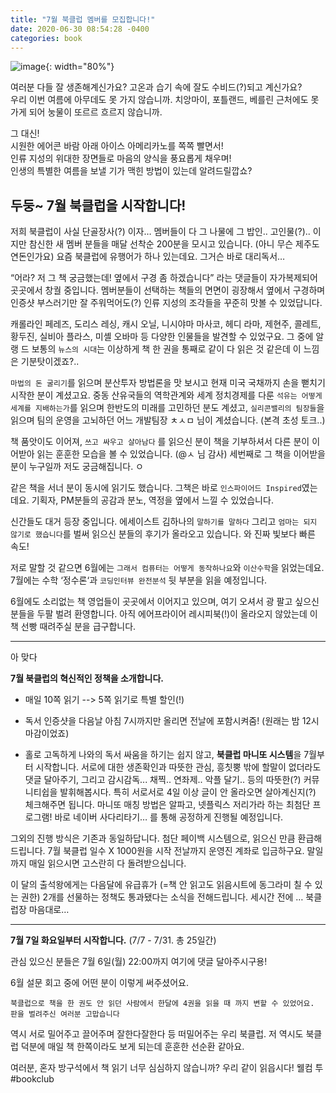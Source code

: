 ```yaml
---
title: "7월 북클럽 멤버를 모집합니다!"
date: 2020-06-30 08:54:28 -0400
categories: book
---
```


![image](https://static01.nyt.com/images/2018/06/03/books/review/03Cover/03Cover-superJumbo-v8.gif){: width="80%"}

여러분 다들 잘 생존해계신가요? 고온과 습기 속에 잘도 수비드(?)되고 계신가요? <br>
우리 이번 여름에 아무데도 못 가지 않습니까. 치앙마이, 포틀랜드, 베를린 근처에도 못 가게 되어 눙물이 또르르 흐르지 않습니까.


그 대신! <br>
시원한 에어콘 바람 아래 아이스 아메리카노를 쪽쪽 빨면서! <br>
인류 지성의 위대한 장면들로 마음의 양식을 풍요롭게 채우며! <br>
인생의 특별한 여름을 보낼 기가 맥힌 방법이 있는데 알려드릴깝쇼?


<h2>두둥~ 7월 북클럽을 시작합니다! </h2>


저희 북클럽이 사실 단골장사(?) 이자…  멤버들이 다 그 나물에 그 밥인..  고인물(?)..  이지만 참신한 새 멤버 분들을 매달 선착순 200분을 모시고 있습니다. (아니 무슨 제주도 연돈인가요) 
요즘 북클럽에 유행어가 하나 있는데요. 그거슨 바로 대리독서… 

“어라? 저 그 책 궁금했는데! 옆에서 구경 좀 하겠습니다” 라는 댓글들이 자가복제되어 곳곳에서 창궐 중입니다. 멤버분들이 선택하는 책들의 면면이 굉장해서 옆에서 구경하며 인증샷 부스러기만 잘 주워먹어도(?) 인류 지성의 조각들을 꾸준히 맛볼 수 있었답니다.

캐롤라인 페레즈, 도리스 레싱, 캐시 오닐, 니시야마 마사코, 헤디 라마, 제현주, 콜레트, 황두진, 실비아 플라스, 미셸 오바마 등 다양한 인물들을 발견할 수 있었구요. 그 중에 알랭 드 보통의 `뉴스의 시대`는 이상하게 책 한 권을 통째로 같이 다 읽은 것 같은데 이 느낌은 기분탓이겠죠?..

`마법의 돈 굴리기`를 읽으며 분산투자 방법론을 맛 보시고 현재 미국 국채까지 손을 뻗치기 시작한 분이 계셨고요. 중동 산유국들의 역학관계와 세계 정치경제를 다룬 `석유는 어떻게 세계를 지배하는가`를 읽으며 한반도의 미래를 고민하던 분도 계셨고, `실리콘밸리의 팀장들`을 읽으며 팀의 운영을 고뇌하던 어느 개발팀장 ㅊㅅㅁ 님이 계셨습니다. (본격 초성 토크..) 

책 품앗이도 이어져,  `쓰고 싸우고 살아남다` 를 읽으신 분이 책을 기부하셔서 다른 분이 이어받아 읽는 훈훈한 모습을 볼 수 있었습니다. (@ㅅ 님 감사)  세번째로 그 책을 이어받을 분이 누구일까 저도 궁금해집니다. ㅇ

같은 책을 서너 분이 동시에 읽기도 했습니다. 그책은 바로 `인스파이어드 Inspired`였는데요. 기획자, PM분들의 공감과 분노, 역정을 옆에서 느낄 수 있었습니다. 

신간들도 대거 등장 중입니다. 에세이스트 김하나의 `말하기를 말하다` 그리고 `엄마는 되지 않기로 했습니다`를 벌써 읽으신 분들의 후기가 올라오고 있습니다. 와 진짜 빛보다 빠른 속도! 

저로 말할 것 같으면 6월에는 `그래서 컴퓨터는 어떻게 동작하나요`와 `이산수학`을 읽었는데요. 7월에는 수학 ‘정수론‘과 `코딩인터뷰 완전분석` 뒷 부분을 읽을 예정입니다.

6월에도 소리없는 책 영업들이 곳곳에서 이어지고 있으며, 여기 오셔서 광 팔고 싶으신 분들을 두팔 벌려 환영합니다. 아직 에어프라이어 레시피북(!)이 올라오지 않았는데 이 책 선빵 때려주실 분을 급구합니다. 

----------------

아 맞다

<strong>7월 북클럽의 혁신적인 정책을 소개합니다.</strong> 


- 매일 10쪽 읽기 --> 5쪽 읽기로 특별 할인(!)

- 독서 인증샷을 다음날 아침 7시까지만 올리면 전날에 포함시켜줌!  (원래는 밤 12시 마감이었죠)

- 홀로 고독하게 나와의 독서 싸움을 하기는 쉽지 않고, <strong>북클럽 마니또 시스템</strong>을 7월부터 시작합니다. 
서로에 대한 생존확인과 따뜻한 관심, 흥칫뿡 밖에 할말이 없더라도 댓글 달아주기,  그리고 감시감독... 채찍..  연좌제.. 악플 달기.. 등의 따뜻한(?) 커뮤니티쉽을 발휘해봅시다. 특히 서로서로 4일 이상 글이 안 올라오면 살아계신지(?) 체크해주면 됩니다.
마니또 매칭 방법은 알파고, 넷플릭스 저리가라 하는 최첨단 프로그램!  바로 네이버 사다리타기… 를 통해 공정하게 진행될 예정입니다. 


그외의 진행 방식은 기존과 동일하답니다. 첨단 페이백 시스템으로, 읽으신 만큼 환급해드립니다.  7월 북클럽 일수 X 1000원을 시작 전날까지 운영진 계좌로 입금하구요. 말일까지 매일 읽으시면  고스란히 다 돌려받으십니다.

이 달의 출석왕에게는 다음달에 유급휴가 (=책 안 읽고도  읽음시트에 동그라미 칠 수 있는 권한)  2개를 선물하는 정책도 통과됐다는 소식을 전해드립니다. 세시간 전에 … 북클럽장 마음대로…


-----------------------


<strong>7월 7일 화요일부터 시작합니다.</strong>  (7/7 - 7/31. 총 25일간)


관심 있으신 분들은 7월 6일(월) 22:00까지 여기에 댓글 달아주시구용!

6월 설문 회고 중에 어떤 분이 이렇게 써주셨어요. 

`북클럽으로 책을 한 권도 안 읽던 사람에서 한달에 4권을 읽을 때 까지 변할 수 있었어요. 판을 벌려주신 여러분 고맙습니다`

역시 서로 밀어주고 끌어주며 잘한다잘한다 등 떠밀어주는 우리 북클럽. 저 역시도 북클럽 덕분에 매일 책 한쪽이라도 보게 되는데 훈훈한 선순환 같아요.

여러분, 혼자 방구석에서 책 읽기 너무 심심하지 않습니까? 우리 같이 읽읍시다! 웰컴 투 #bookclub  